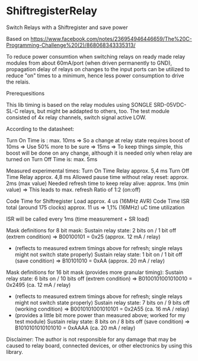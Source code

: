 # ShiftregisterRelay
Switch Relays with a Shiftregister and save power

Based on https://www.facebook.com/notes/236954946446659/The%20C-Programming-Challenge%20(2)/868068343335313/

To reduce power consumtion when switching relays on ready made relay modules from about 60mA/port (when driven permanently to GND), propagation delay of relays on changes to the input ports can be utilized to reduce "on" times to a minimum, hence less power consumption to drive the relais.

Prerequesitions

This lib timing is based on the relay modules using SONGLE SRD-05VDC-SL-C relays, but might be addapted to others, too. The test module consisted of 4x relay channels, switch signal active LOW.

According to the datasheet:

Turn On Time is : max. 10ms
    => So a change at relay state requires boost of 10ms
    => Use 50% more to be sure => 15ms
    => To keep things simple, this boost will be done on any change, although it is needed only when relay are turned on
Turn Off Time is: max. 5ms

Measured experimental times:
Turn On Time Relay									          approx. 5,4 ms
Turn Off Time Relay									          approx. 4,8 ms
Allowed pause time without relay reset:				approx. 2ms (max value)
Needed refresh time to keep relay alive:			approx. 1ms (min value) => This leads to max. refresh Ratio of 1:2 (on:off)

Code Time for Shiftregister Load							approx. 4 us (16MHz AVR)
Code Time ISR total (around 175 clocks) 			approx. 11 us => 1,1% (16MHz) uC time utilization

ISR will be called every 1ms (time measurement + SR load)

Mask definitions for 8 bit mask:
Sustain relay state: 2 bits on / 1 bit off (extrem condition)		=> B00100101 = 0x25 (approx. 12 mA / relay)
- (reflects to measured extrem timings above for refresh; single relays might not switch state properly)
Sustain relay state: 1 bit on / 1 bit off (save condition)			=> B10101010 = 0xAA (approx. 20 mA / relay)

Mask definitions for 16 bit mask (provides more granular timing):
Sustain relay state: 6 bits on / 10 bits off (extrem condition)		=> B0100101001010010 = 0x2495 (ca. 12 mA / relay)
- (reflects to measured extrem timings above for refresh; single relays might not switch state properly)
Sustain relay state: 7 bits on / 9 bits off (working condition)		=> B0010101001010101 = 0x2A55 (ca. 16 mA / relay)
- (provides a little bit more power than measured above; worked for my test module)
Sustain relay state: 8 bits on / 8 bits off (save condition)			=> B1010101010101010 = 0xAAAA (ca. 20 mA / relay)

Disclaimer:
The author is not responsible for any damage that may be caused to relay board, connected devices, or other electronics by using this library.
